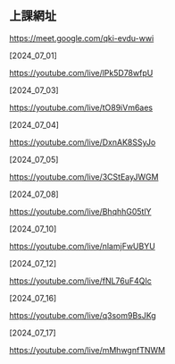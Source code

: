 ## 上課網址

https://meet.google.com/qki-evdu-wwi

[2024_07_01]

https://youtube.com/live/lPk5D78wfpU


[2024_07_03]

https://youtube.com/live/tO89iVm6aes


[2024_07_04]

https://youtube.com/live/DxnAK8SSyJo

[2024_07_05]

https://youtube.com/live/3CStEayJWGM

[2024_07_08]

https://youtube.com/live/BhqhhG05tlY


[2024_07_10]

https://youtube.com/live/nlamjFwUBYU


[2024_07_12]

https://youtube.com/live/fNL76uF4QIc


[2024_07_16]

https://youtube.com/live/q3som9BsJKg


[2024_07_17]

https://youtube.com/live/mMhwgnfTNWM